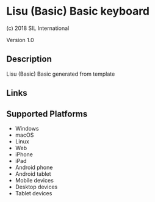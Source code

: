 Lisu (Basic) Basic keyboard
==============

(c) 2018 SIL International

Version 1.0

Description
-----------

Lisu (Basic) Basic generated from template

Links
-----

Supported Platforms
-------------------
 * Windows
 * macOS
 * Linux
 * Web
 * iPhone
 * iPad
 * Android phone
 * Android tablet
 * Mobile devices
 * Desktop devices
 * Tablet devices

